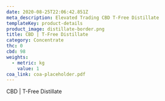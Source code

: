 ```yaml
---
date: 2020-08-25T22:06:42.851Z
meta_description: Elevated Trading CBD T-Free Distillate
templateKey: product-details
product_image: distillate-border.png
title: CBD | T-Free Distillate
category: Concentrate
thc: 0
cbd: 98
weights:
  - metric: kg
    value: 1
coa_link: coa-placeholder.pdf
---
```


CBD | T-Free Distillate
